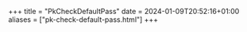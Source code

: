 +++
title = "PkCheckDefaultPass"
date = 2024-01-09T20:52:16+01:00
aliases = ["pk-check-default-pass.html"]
+++

